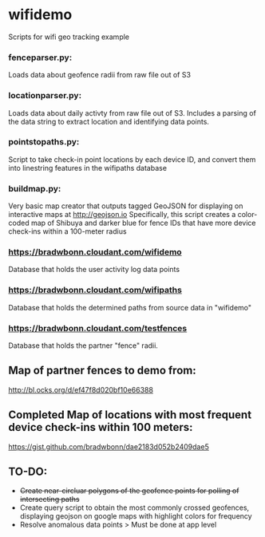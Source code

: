 # wifidemo
Scripts for wifi geo tracking example
### fenceparser.py:
Loads data about geofence radii from raw file out of S3
### locationparser.py:
Loads data about daily activty from raw file out of S3.  Includes a parsing of the data string to extract location and identifying data points.
### pointstopaths.py:
Script to take check-in point locations by each device ID, and convert them into linestring features in the wifipaths database
### buildmap.py:
Very basic map creator that outputs tagged GeoJSON for displaying on interactive maps at http://geojson.io
Specifically, this script creates a color-coded map of Shibuya and darker blue for fence IDs that have more device check-ins within a 100-meter radius

### https://bradwbonn.cloudant.com/wifidemo
Database that holds the user activity log data points
### https://bradwbonn.cloudant.com/wifipaths
Database that holds the determined paths from source data in "wifidemo"
### https://bradwbonn.cloudant.com/testfences
Database that holds the partner "fence" radii.

## Map of partner fences to demo from:
http://bl.ocks.org/d/ef47f8d020bf10e66388

## Completed Map of locations with most frequent device check-ins within 100 meters:
https://gist.github.com/bradwbonn/dae2183d052b2409dae5

## TO-DO:
* ~~Create near-circluar polygons of the geofence points for polling of intersecting paths~~
* Create query script to obtain the most commonly crossed geofences, displaying geojson on google maps with highlight colors for frequency
* Resolve anomalous data points > Must be done at app level


